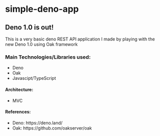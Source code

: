 # simple-deno-app

<h2> Deno 1.0 is out!</h2>
<p> This is a very basic deno REST API application I made by playing with the new Deno 1.0 using Oak framework</p>

<h3>Main Technologies/Libraries used:</h3>
<ul>
    <li>Deno</li>
    <li>Oak</li>
    <li>Javascipt/TypeScript</li>
</ul>

<h4>Architecture:</h4>
<ul>
    <li>MVC</li>
</ul>

<h4>References:</h4>
<ul> 
    <li>Deno: https://deno.land/ </li>
    <li>Oak: https://github.com/oakserver/oak </li>
</ul>
